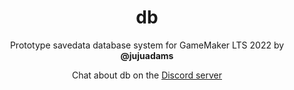 <h1 align="center">db</h1>

<p align="center">Prototype savedata database system for GameMaker LTS 2022 by <b>@jujuadams</b></p>

<p align="center">Chat about db on the <a href="https://discord.gg/8krYCqr">Discord server</a></p>
